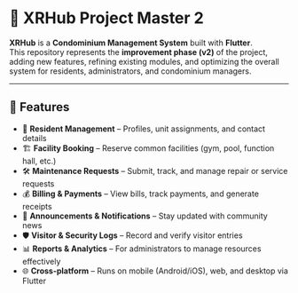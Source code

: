 # 🏢 XRHub Project Master 2  

**XRHub** is a **Condominium Management System** built with **Flutter**.  
This repository represents the **improvement phase (v2)** of the project, adding new features, refining existing modules, and optimizing the overall system for residents, administrators, and condominium managers.  

---

## 🚀 Features  

- 👥 **Resident Management** – Profiles, unit assignments, and contact details  
- 🏗️ **Facility Booking** – Reserve common facilities (gym, pool, function hall, etc.)  
- 🛠️ **Maintenance Requests** – Submit, track, and manage repair or service requests  
- 💰 **Billing & Payments** – View bills, track payments, and generate receipts  
- 🔔 **Announcements & Notifications** – Stay updated with community news  
- 🛡️ **Visitor & Security Logs** – Record and verify visitor entries  
- 📊 **Reports & Analytics** – For administrators to manage resources effectively  
- 🌐 **Cross-platform** – Runs on mobile (Android/iOS), web, and desktop via Flutter  